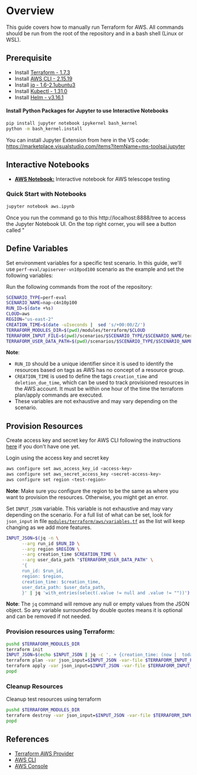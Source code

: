 # Overview

This guide covers how to manually run Terraform for AWS. All commands should be run from the root of the repository and in a bash shell (Linux or WSL).

## Prerequisite

* Install [Terraform - 1.7.3](https://developer.hashicorp.com/terraform/tutorials/azure-get-started/install-cli)
* Install [AWS CLI - 2.15.19](https://docs.aws.amazon.com/cli/latest/userguide/install-cliv2-linux.html)
* Install [jq - 1.6-2.1ubuntu3](https://stedolan.github.io/jq/download/)
* Install [Kubectl - 1.31.0](https://kubernetes.io/docs/tasks/tools/install-kubectl-linux/)
* Install [Helm - v3.16.1](https://helm.sh/docs/intro/install/)

#### Install Python Packages for Jupyter to use Interactive Notebooks
```bash
pip install jupyter notebook ipykernel bash_kernel
python -m bash_kernel.install
```
You can install Jupyter Extension from here in the VS code: https://marketplace.visualstudio.com/items?itemName=ms-toolsai.jupyter

## Interactive Notebooks
- **[AWS Notebook:](./aws.ipynb)** Interactive notebook for AWS telescope testing

### Quick Start with Notebooks

```bash
jupyter notebook aws.ipynb
```
Once you run the command go to this http://localhost:8888/tree to access the Jupyter Notebook UI.
On the top right corner, you will see a button called "


## Define Variables

Set environment variables for a specific test scenario. In this guide, we'll use `perf-eval/apiserver-vn10pod100` scenario as the example and set the following variables:

Run the following commands from the root of the repository:
```bash
SCENARIO_TYPE=perf-eval
SCENARIO_NAME=nap-c4n10p100
RUN_ID=$(date +%s)
CLOUD=aws
REGION="us-east-2"
CREATION_TIME=$(date -uIseconds |  sed 's/+00:00/Z/')
TERRAFORM_MODULES_DIR=$(pwd)/modules/terraform/$CLOUD
TERRAFORM_INPUT_FILE=$(pwd)/scenarios/$SCENARIO_TYPE/$SCENARIO_NAME/terraform-inputs/${CLOUD}.tfvars
TERRAFORM_USER_DATA_PATH=$(pwd)/scenarios/$SCENARIO_TYPE/$SCENARIO_NAME/scripts/user_data
```

**Note**:

* `RUN_ID` should be a unique identifier since it is used to identify the resources based on tags as AWS has no concept of a resource group.
* `CREATION_TIME` is used to define the tags `creation_time` and `deletion_due_time`, which can be used to track provisioned resources in the AWS account. It must be within one hour of the time the terraform plan/apply commands are executed.
* These variables are not exhaustive and may vary depending on the scenario.

## Provision Resources

Create access key and secret key for AWS CLI following the instructions [here](https://docs.aws.amazon.com/IAM/latest/UserGuide/id_credentials_access-keys.html#Using_CreateAccessKey) if you don't have one yet.

Login using the access key and secret key

```bash
aws configure set aws_access_key_id <access-key>
aws configure set aws_secret_access_key <secret-access-key>
aws configure set region <test-region>
```

**Note**: Make sure you configure the region to be the same as where you want to provision the resources. Otherwise, you might get an error.

Set `INPUT_JSON` variable. This variable is not exhaustive and may vary depending on the scenario. For a full list of what can be set, look for `json_input` in file [`modules/terraform/aws/variables.tf`](../../../modules/terraform/aws/variables.tf) as the list will keep changing as we add more features.

```bash
INPUT_JSON=$(jq -n \
      --arg run_id $RUN_ID \
      --arg region $REGION \
      --arg creation_time $CREATION_TIME \
      --arg user_data_path "$TERRAFORM_USER_DATA_PATH" \
      '{
      run_id: $run_id,
      region: $region,
      creation_time: $creation_time,
      user_data_path: $user_data_path,
      }' | jq 'with_entries(select(.value != null and .value != ""))')
```
**Note**: The `jq` command will remove any null or empty values from the JSON object. So any variable surrounded by double quotes means it is optional and can be removed if not needed.

### Provision resources using Terraform:
```bash
pushd $TERRAFORM_MODULES_DIR
terraform init
INPUT_JSON=$(echo $INPUT_JSON | jq -c '. + {creation_time: (now |  todateiso8601)}')
terraform plan -var json_input=$INPUT_JSON -var-file $TERRAFORM_INPUT_FILE
terraform apply -var json_input=$INPUT_JSON -var-file $TERRAFORM_INPUT_FILE
popd
```

### Cleanup Resources
Cleanup test resources using terraform
```bash 
pushd $TERRAFORM_MODULES_DIR
terraform destroy -var json_input=$INPUT_JSON -var-file $TERRAFORM_INPUT_FILE
popd
```

## References

* [Terraform AWS Provider](https://www.terraform.io/docs/providers/aws/index.html)
* [AWS CLI](https://docs.aws.amazon.com/cli/latest/)
* [AWS Console](https://aws.amazon.com/console/)
